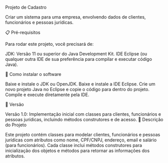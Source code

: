 Projeto de Cadastro

Criar um sistema para uma empresa, envolvendo dados de clientes, funcionários e pessoas jurídicas.

📋 Pré-requisitos

Para rodar este projeto, você precisará de:

JDK: Versão 11 ou superior do Java Development Kit.
IDE Eclipse (ou qualquer outra IDE de sua preferência para compilar e executar código Java).

🔧 Como instalar o software

Baixe e instale o JDK ou OpenJDK.
Baixe e instale a IDE Eclipse.
Crie um novo projeto Java no Eclipse e copie o código para dentro do projeto.
Compile e execute diretamente pela IDE.

📌 Versão

Versão 1.0: Implementação inicial com classes para clientes, funcionários e pessoas jurídicas, incluindo métodos construtores e de acesso.
📝 Descrição do Projeto

Este projeto contém classes para modelar clientes, funcionários e pessoas jurídicas com atributos como nome, CPF/CNPJ, endereço, email e salário (para funcionários). Cada classe inclui métodos construtores para inicialização dos objetos e métodos para retornar as informações dos atributos.

